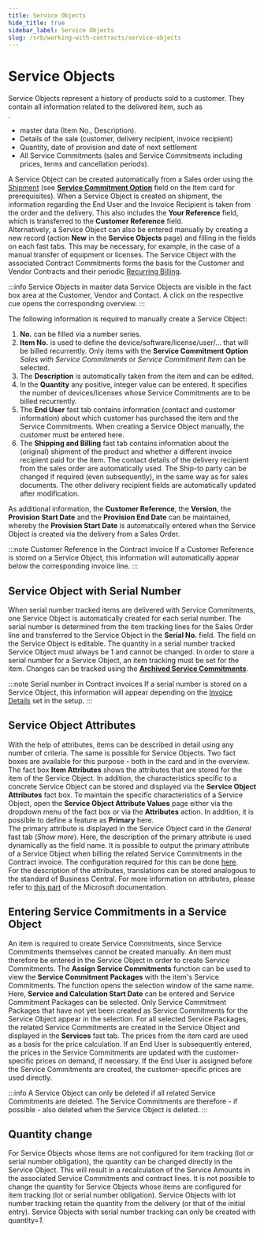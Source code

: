 ```yaml
---
title: Service Objects
hide_title: true
sidebar_label: Service Objects
slug: /srb/working-with-contracts/service-objects
---
```


# Service Objects
Service Objects represent a history of products sold to a customer. They contain all information related to the delivered item, such as <br/>.
* master data (Item No., Description).
* Details of the sale (customer, delivery recipient, invoice recipient)
* Quantity, date of provision and date of next settlement
* All Service Commitments (sales and Service Commitments including prices, terms and cancellation periods).

A Service Object can be created automatically from a Sales order using the [Shipment](/docs/srb/sales/sales-service-commitments.md) (see **[Service Commitment Option](/docs/srb/masterdata/items.md)** field on the Item card for prerequisites). When a Service Object is created on shipment, the information regarding the End User and the Invoice Recipient is taken from the order and the delivery. This also includes the **Your Reference** field, which is transferred to the **Customer Reference** field. <br/>
Alternatively, a Service Object can also be entered manually by creating a new record (action **New** in the **Service Objects** page) and filling in the fields on each fast tabs. This may be necessary, for example, in the case of a manual transfer of equipment or licenses.
The Service Object with the associated Contract Commitments forms the basis for the Customer and Vendor Contracts and their periodic [Recurring Billing](/docs/srb/recurring-billing.md).

:::info Service Objects in master data
Service Objects are visible in the fact box area at the Customer, Vendor and Contact. A click on the respective cue opens the corresponding overview.
:::

The following information is required to manually create a Service Object:
1. **No.** can be filled via a number series.
2. **Item No.** is used to define the device/software/license/user/... that will be billed recurrently. Only items with the **Service Commitment Option** *Sales with Service Commitments* or *Service Commitment Item* can be selected. 
3. The **Description** is automatically taken from the item and can be edited.
4. In the **Quantity** any positive, integer value can be entered. It specifies the number of devices/licenses whose Service Commitments are to be billed recurrently.
5. The **End User** fast tab contains information (contact and customer information) about which customer has purchased the item and the Service Commitments. When creating a Service Object manually, the customer must be entered here.
6. The **Shipping and Billing** fast tab contains information about the (original) shipment of the product and whether a different invoice recipient paid for the item. The contact details of the delivery recipient from the sales order are automatically used. The Ship-to party can be changed if required (even subsequently), in the same way as for sales documents. The other delivery recipient fields are automatically updated after modification.

As additional information, the **Customer Reference**, the **Version**, the **Provision Start Date** and the **Provision End Date** can be maintained, whereby the **Provision Start Date** is automatically entered when the Service Object is created via the delivery from a Sales Order.

:::note Customer Reference in the Contract invoice
If a Customer Reference is stored on a Service Object, this information will automatically appear below the corresponding invoice line.
:::


## Service Object with Serial Number
When serial number tracked items are delivered with Service Commitments, one Service Object is automatically created for each serial number. The serial number is determined from the item tracking lines for the Sales Order line and transferred to the Service Object in the **Serial No.** field. The field on the Service Object is editable. The quantity in a serial number tracked Service Object must always be 1 and cannot be changed. In order to store a serial number for a Service Object, an item tracking must be set for the item. Changes can be tracked using the **[Archived Service Commitments](/docs/srb/working-with-contracts/so-service-commitments.md#log-changes-to-services-commitments)**.

:::note Serial number in Contract invoices
If a serial number is stored on a Service Object, this information will appear depending on the [Invoice Details](/docs/srb/setup/general.md#invoice-details) set in the setup.
:::


## Service Object Attributes
With the help of attributes, items can be described in detail using any number of criteria. The same is possible for Service Objects. Two fact boxes are available for this purpose - both in the card and in the overview. The fact box **Item Attributes** shows the attributes that are stored for the item of the Service Object. In addition, the characteristics specific to a concrete Service Object can be stored and displayed via the **Service Object Attributes** fact box. To maintain the specific characteristics of a Service Object, open the **Service Object Attribute Values** page either via the dropdown menu of the fact box or via the **Attributes** action. In addition, it is possible to define a feature as **Primary** here. <br/>
The primary attribute is displayed in the Service Object card in the *General* fast tab (*Show more*). Here, the description of the primary attribute is used dynamically as the field name. It is possible to output the primary attribute of a Service Object when billing the related Service Commitments in the Contract invoice. The configuration required for this can be done [here](/docs/srb/setup/general.md#invoice-details). <br/>
For the description of the attributes, translations can be stored analogous to the standard of Business Central. For more information on attributes, please refer to <a href="https://learn.microsoft.com/en-us/dynamics365/business-central/inventory-how-work-item-attributes" title="Work with item attributes">this part</a> of the Microsoft documentation.


## Entering Service Commitments in a Service Object
An item is required to create Service Commitments, since Service Commitments themselves cannot be created manually. An item must therefore be entered in the Service Object in order to create Service Commitments. The **Assign Service Commitments** function can be used to view the **Service Commitment Packages** with the item's Service Commitments. The function opens the selection window of the same name. Here, **Service and Calculation Start Date** can be entered and Service Commitment Packages can be selected. Only Service Commitment Packages that have not yet been created as Service Commitments for the Service Object appear in the selection. For all selected Service Packages, the related Service Commitments are created in the Service Object and displayed in the **Services** fast tab. The prices from the item card are used as a basis for the price calculation. If an End User is subsequently entered, the prices in the Service Commitments are updated with the customer-specific prices on demand, if necessary. If the End User is assigned before the Service Commitments are created, the customer-specific prices are used directly.

:::info
A Service Object can only be deleted if all related Service Commitments are deleted. The Service Commitments are therefore - if possible - also deleted when the Service Object is deleted.
:::


## Quantity change
For Service Objects whose items are not configured for item tracking (lot or serial number obligation), the quantity can be changed directly in the Service Object. This will result in a recalculation of the Service Amounts in the associated Service Commitments and contract lines.
It is not possible to change the quantity for Service Objects whose items are configured for item tracking (lot or serial number obligation). Service Objects with lot number tracking retain the quantity from the delivery (or that of the initial entry). Service Objects with serial number tracking can only be created with quantity=*1*. 